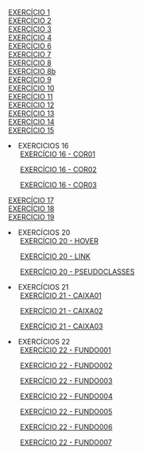 
<a href="https://viniciussaless.github.io/html-css/exercicios/ex001/index.html">EXERCÍCIO 1</a><br>
<a href="https://viniciussaless.github.io/html-css/exercicios/ex002/index.html">EXERCÍCIO 2</a><br>
<a href="https://viniciussaless.github.io/html-css/exercicios/ex003/index.html">EXERCÍCIO 3</a><br>
<a href="https://viniciussaless.github.io/html-css/exercicios/ex004/index.html">EXERCÍCIO 4</a><br>
<a href="https://viniciussaless.github.io/html-css/exercicios/ex005/index.html">EXERCÍCIO 6</a><br>
<a href="https://viniciussaless.github.io/html-css/exercicios/ex006/index.html">EXERCÍCIO 7</a><br>
<a href="https://viniciussaless.github.io/html-css/exercicios/ex007/index.html">EXERCÍCIO 8</a><br>
<a href="https://viniciussaless.github.io/html-css/exercicios/ex008/index.html">EXERCÍCIO 8b</a><br>
<a href="https://viniciussaless.github.io/html-css/exercicios/ex009/index.html">EXERCÍCIO 9</a><br>
<a href="https://viniciussaless.github.io/html-css/exercicios/ex010/index.html">EXERCÍCIO 10</a><br>
<a href="https://viniciussaless.github.io/html-css/exercicios/ex011/index.html">EXERCÍCIO 11</a><br>
<a href="https://viniciussaless.github.io/html-css/exercicios/ex012/index.html">EXERCÍCIO 12</a><br>
<a href="https://viniciussaless.github.io/html-css/exercicios/ex013/index.html">EXERCÍCIO 13</a><br>
<a href="https://viniciussaless.github.io/html-css/exercicios/ex014/index.html">EXERCÍCIO 14</a><br>
<a href="https://viniciussaless.github.io/html-css/exercicios/ex015/index.html">EXERCÍCIO 15</a><br>

<li>EXERCICIOS 16
    <ul><a href="https://viniciussaless.github.io/html-css/exercicios/ex016/cor01.html">EXERCÍCIO 16 - COR01</a></ul>
    <ul><a href="https://viniciussaless.github.io/html-css/exercicios/ex016/cor02.html">EXERCÍCIO 16 - COR02</a></ul>
    <ul><a href="https://viniciussaless.github.io/html-css/exercicios/ex016/cor03.html">EXERCÍCIO 16 - COR03</a></ul>
</li>

<a href="https://viniciussaless.github.io/html-css/exercicios/ex017/index.html">EXERCÍCIO 17</a><br>
<a href="https://viniciussaless.github.io/html-css/exercicios/ex018/index.html">EXERCÍCIO 18</a><br>
<a href="https://viniciussaless.github.io/html-css/exercicios/ex019/seletor01.html">EXERCÍCIO 19</a><br>

<li>EXERCÍCIOS 20
    <ul><a href="https://viniciussaless.github.io/html-css/exercicios/ex020/hover.html">EXERCÍCIO 20 - HOVER</a></ul>
    <ul><a href="https://viniciussaless.github.io/html-css/exercicios/ex020/link.html">EXERCÍCIO 20 - LINK</a></ul>
    <ul><a href="https://viniciussaless.github.io/html-css/exercicios/ex020/pseudoclasses.html">EXERCÍCIO 20 - PSEUDOCLASSES</a></ul>
</li>

<li>EXERCÍCIOS 21
    <ul><a href="https://viniciussaless.github.io/html-css/exercicios/ex021/caixa01.html">EXERCÍCIO 21 - CAIXA01</a></ul>
    <ul><a href="https://viniciussaless.github.io/html-css/exercicios/ex021/caixa02.html">EXERCÍCIO 21 - CAIXA02</a></ul>
    <ul><a href="https://viniciussaless.github.io/html-css/exercicios/ex021/caixa03.html">EXERCÍCIO 21 - CAIXA03</a></ul>
</li>

<li>EXERCÍCIOS 22
    <ul><a href="https://viniciussaless.github.io/html-css/exercicios/ex022/fundo001.html">EXERCÍCIO 22 - FUNDO001</a></ul>
    <ul><a href="https://viniciussaless.github.io/html-css/exercicios/ex022/fundo002.html">EXERCÍCIO 22 - FUNDO002</a></ul>
    <ul><a href="https://viniciussaless.github.io/html-css/exercicios/ex022/fundo003.html">EXERCÍCIO 22 - FUNDO003</a></ul>
    <ul><a href="https://viniciussaless.github.io/html-css/exercicios/ex022/fundo004.html">EXERCÍCIO 22 - FUNDO004</a></ul>
    <ul><a href="https://viniciussaless.github.io/html-css/exercicios/ex022/fundo005.html">EXERCÍCIO 22 - FUNDO005</a></ul>
    <ul><a href="https://viniciussaless.github.io/html-css/exercicios/ex022/fundo006.html">EXERCÍCIO 22 - FUNDO006</a></ul>
    <ul><a href="https://viniciussaless.github.io/html-css/exercicios/ex022/fundo007.html">EXERCÍCIO 22 - FUNDO007</a></ul>
</li>
